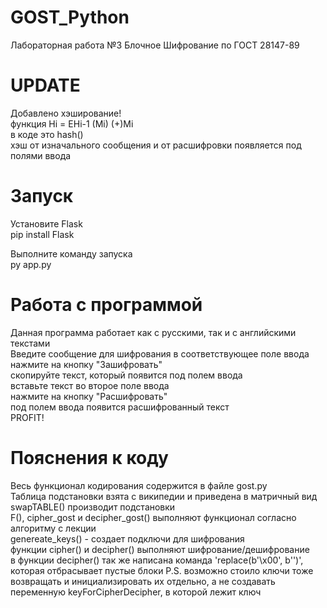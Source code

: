# GOST_Python
Лабораторная работа №3 Блочное Шифрование по ГОСТ 28147-89

# UPDATE
Добавлено хэширование!  
функция Hi = EHi-1 (Mi) (+)Mi  
в коде это hash()  
хэш от изначального сообщения и от расшифровки появляется под полями ввода

# Запуск
Установите Flask  
pip install Flask

Выполните команду запуска  
py app.py

# Работа с программой

Данная программа работает как с русскими, так и с английскими текстами  
Введите сообщение для шифрования в соответствующее поле ввода  
нажмите на кнопку "Зашифровать"    
скопируйте текст, который появится под полем ввода  
вставьте текст во второе поле ввода  
нажмите на кнопку "Расшифровать"  
под полем ввода появится расшифрованный текст  
PROFIT!  

# Пояснения к коду
Весь функционал кодирования содержится в файле gost.py  
Таблица подстановки взята с википедии и приведена в матричный вид  
swapTABLE() производит подстановки  
F(), cipher_gost и decipher_gost() выполняют функционал согласно алгоритму с лекции  
genereate_keys() - создает подключи для шифрования  
функции cipher() и decipher() выполняют шифрование/дешифрование  
в функции decipher() так же написана команда 'replace(b'\x00', b'')', которая отбрасывает пустые блоки
P.S. возможно стоило ключи тоже возвращать и инициализировать их отдельно, а не создавать переменную keyForCipherDecipher, в которой лежит ключ
